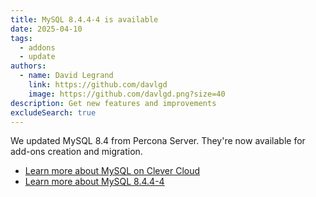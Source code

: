 ```yaml
---
title: MySQL 8.4.4-4 is available
date: 2025-04-10
tags:
  - addons
  - update
authors:
  - name: David Legrand
    link: https://github.com/davlgd
    image: https://github.com/davlgd.png?size=40
description: Get new features and improvements
excludeSearch: true
---
```


We updated MySQL 8.4 from Percona Server. They're now available for add-ons creation and migration.

* [Learn more about MySQL on Clever Cloud](/developers/doc/addons/mysql/)
* [Learn more about MySQL 8.4.4-4](https://docs.percona.com/percona-server/8.4/release-notes/8.4.4-4.html)
